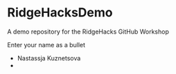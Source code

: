 # RidgeHacksDemo
A demo repository for the RidgeHacks GitHub Workshop

Enter your name as a bullet

* Nastassja Kuznetsova
* 
